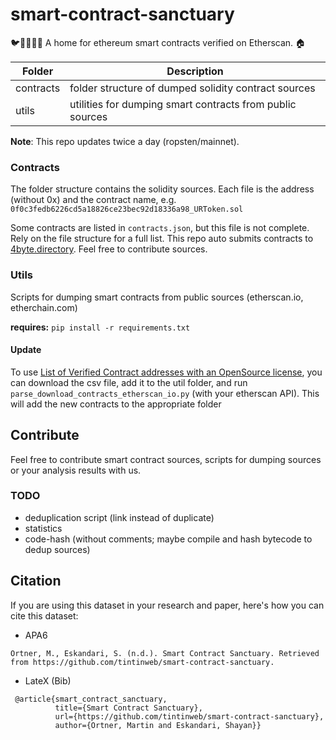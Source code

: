 # smart-contract-sanctuary
🐦🌴🌴🌴🦕 A home for ethereum smart contracts verified on Etherscan. 🏠


| Folder       | Description   |
| ------------ | ------------- |
| contracts    | folder structure of dumped solidity contract sources |
| utils        | utilities for dumping smart contracts from public sources |

**Note**: This repo updates twice a day (ropsten/mainnet).

### Contracts

The folder structure contains the solidity sources. Each file is the address (without 0x) and the contract name, e.g. `0f0c3fedb6226cd5a18826ce23bec92d18336a98_URToken.sol`

Some contracts are listed in `contracts.json`, but this file is not complete. Rely on the file structure for a full list. 
This repo auto submits contracts to [4byte.directory](https://www.4byte.directory/). Feel free to contribute sources.


### Utils

Scripts for dumping smart contracts from public sources (etherscan.io, etherchain.com)

**requires:** `pip install -r requirements.txt`


#### Update
To use [List of Verified Contract addresses with an OpenSource license](https://etherscan.io/exportData?type=open-source-contract-codes), you can download the csv file, add it to the util folder, and run `parse_download_contracts_etherscan_io.py` (with your etherscan API). This will add the new contracts to the appropriate folder

## Contribute

Feel free to contribute smart contract sources, scripts for dumping sources or your analysis results with us.

### TODO

* deduplication script (link instead of duplicate)
* statistics
* code-hash (without comments; maybe compile and hash bytecode to dedup sources)


## Citation
If you are using this dataset in your research and paper, here's how you can cite this dataset: 

- APA6
```
Ortner, M., Eskandari, S. (n.d.). Smart Contract Sanctuary. Retrieved from https://github.com/tintinweb/smart-contract-sanctuary.
```

- LateX (Bib)
```
 @article{smart_contract_sanctuary, 
          title={Smart Contract Sanctuary}, 
          url={https://github.com/tintinweb/smart-contract-sanctuary}, 
          author={Ortner, Martin and Eskandari, Shayan}} 
 ```
